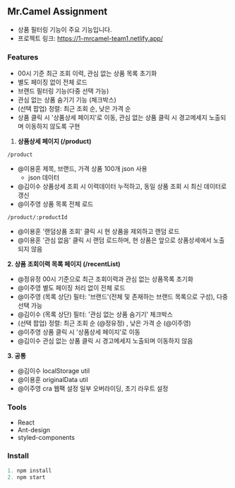 ## Mr.Camel Assignment
- 상품 필터링 기능이 주요 기능입니다.
- 프로젝트 링크: https://1-mrcamel-team1.netlify.app/

### Features
- 00시 기준 최근 조회 이력, 관심 없는 상품 목록 초기화
- 별도 페이징 없이 전체 로드
- 브랜드 필터링 기능(다중 선택 가능)
- 관심 없는 상품 숨기기 기능 (체크박스)
- (선택 팝업) 정렬: 최근 조회 순, 낮은 가격 순
- 상품 클릭 시 '상품상세 페이지'로 이동, 관심 없는 상품 클릭 시 경고메세지 노출되며 이동하지 않도록 구현

1. **상품상세 페이지 (/product)**

`/product`

- @이용훈 제목, 브랜드, 가격 상품 100개 json 사용
    - json 데이터
- @김이수 상품상세 조회 시 이력데이터 누적하고, 동일 상품 조회 시 최신 데이터로 갱신
- @이주영 상품 목록 전체 로드

`/product/:productId`

- @이용훈 '랜덤상품 조회' 클릭 시 현 상품을 제외하고 랜덤 로드
- @이용훈 '관심 없음' 클릭 시 랜덤 로드하며, 현 상품은 앞으로 상품상세에서 노출되지 않음

**2. 상품 조회이력 목록 페이지 (/recentList)**

- @정유정  00시 기준으로 최근 조회이력과 관심 없는 상품목록 초기화
- @이주영  별도 페이징 처리 없이 전체 로드
- @이주영  (목록 상단) 필터: '브랜드'(전체 및 존재하는 브랜드 목록으로 구성), 다중선택 가능
- @김이수  (목록 상단) 필터: '관심 없는 상품 숨기기' 체크박스
- (선택 팝업) 정렬: 최근 조회 순 (@정유정) , 낮은 가격 순 (@이주영)
- @이주영 상품 클릭 시 '상품상세 페이지'로 이동
- @김이수 관심 없는 상품 클릭 시 경고메세지 노출되며 이동하지 않음

**3. 공통**

- @김이수 localStorage util
- @이용훈 originalData util
- @이주영 cra 웹팩 설정 일부 오버라이딩, 초기 라우트 설정

### Tools
- React
- Ant-design
- styled-components

### Install
```js
1. npm install
2. npm start
```
